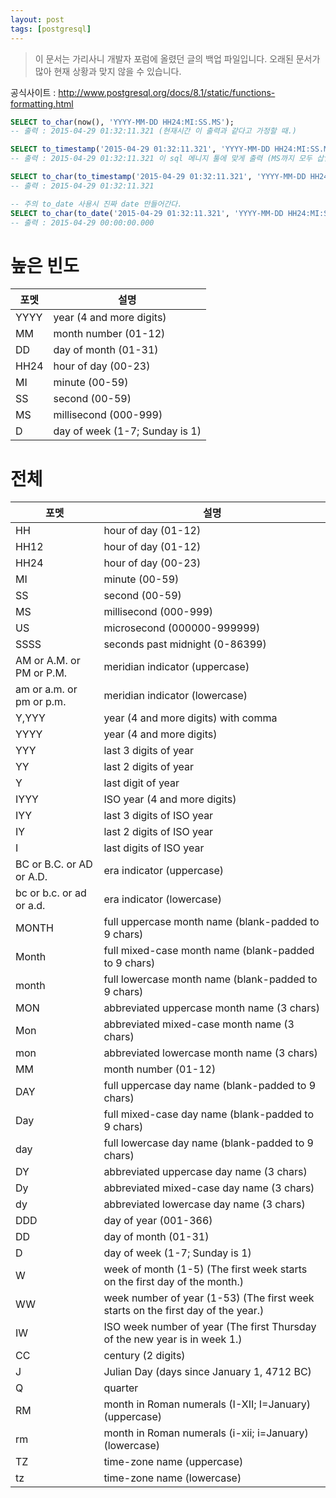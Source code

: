 ```yaml
---
layout: post
tags: [postgresql]
---
```


> 이 문서는 가리사니 개발자 포럼에 올렸던 글의 백업 파일입니다.
오래된 문서가 많아 현재 상황과 맞지 않을 수 있습니다.

공식사이트 : http://www.postgresql.org/docs/8.1/static/functions-formatting.html


``` sql
SELECT to_char(now(), 'YYYY-MM-DD HH24:MI:SS.MS');
-- 출력 : 2015-04-29 01:32:11.321 (현재시간 이 출력과 같다고 가정할 때.)

SELECT to_timestamp('2015-04-29 01:32:11.321', 'YYYY-MM-DD HH24:MI:SS.MS');
-- 출력 : 2015-04-29 01:32:11.321 이 sql 메니지 툴에 맞게 출력 (MS까지 모두 삽입됨.)

SELECT to_char(to_timestamp('2015-04-29 01:32:11.321', 'YYYY-MM-DD HH24:MI:SS.MS'), 'YYYY-MM-DD HH24:MI:SS.MS');
-- 출력 : 2015-04-29 01:32:11.321

-- 주의 to_date 사용시 진짜 date 만들어간다.
SELECT to_char(to_date('2015-04-29 01:32:11.321', 'YYYY-MM-DD HH24:MI:SS.MS'), 'YYYY-MM-DD HH24:MI:SS.MS');
-- 출력 : 2015-04-29 00:00:00.000
```

# 높은 빈도
|포멧|설명|
|-|-|
|YYYY | year (4 and more digits)|
|MM | month number (01-12)|
|DD | day of month (01-31)|
|HH24 | hour of day (00-23)|
|MI | minute (00-59)|
|SS | second (00-59)|
|MS | millisecond (000-999)|
|D | day of week (1-7; Sunday is 1)|

# 전체
|포멧|설명|
|-|-|
|HH | hour of day (01-12)|
|HH12 | hour of day (01-12)|
|HH24 | hour of day (00-23)|
|MI | minute (00-59)|
|SS | second (00-59)|
|MS | millisecond (000-999)|
|US | microsecond (000000-999999)|
|SSSS | seconds past midnight (0-86399)|
|AM or A.M. or PM or P.M. | meridian indicator (uppercase)|
|am or a.m. or pm or p.m. | meridian indicator (lowercase)|
|Y,YYY | year (4 and more digits) with comma|
|YYYY | year (4 and more digits)|
|YYY | last 3 digits of year|
|YY | last 2 digits of year|
|Y | last digit of year|
|IYYY | ISO year (4 and more digits)|
|IYY | last 3 digits of ISO year|
|IY | last 2 digits of ISO year|
|I | last digits of ISO year|
|BC or B.C. or AD or A.D. | era indicator (uppercase)|
|bc or b.c. or ad or a.d. | era indicator (lowercase)|
|MONTH | full uppercase month name (blank-padded to 9 chars)|
|Month | full mixed-case month name (blank-padded to 9 chars)|
|month | full lowercase month name (blank-padded to 9 chars)|
|MON | abbreviated uppercase month name (3 chars)|
|Mon | abbreviated mixed-case month name (3 chars)|
|mon | abbreviated lowercase month name (3 chars)|
|MM | month number (01-12)|
|DAY | full uppercase day name (blank-padded to 9 chars)|
|Day | full mixed-case day name (blank-padded to 9 chars)|
|day | full lowercase day name (blank-padded to 9 chars)|
|DY | abbreviated uppercase day name (3 chars)|
|Dy | abbreviated mixed-case day name (3 chars)|
|dy | abbreviated lowercase day name (3 chars)|
|DDD | day of year (001-366)|
|DD | day of month (01-31)|
|D | day of week (1-7; Sunday is 1)|
|W | week of month (1-5) (The first week starts on the first day of the month.)|
|WW | week number of year (1-53) (The first week starts on the first day of the year.)|
|IW | ISO week number of year (The first Thursday of the new year is in week 1.)|
|CC | century (2 digits)|
|J | Julian Day (days since January 1, 4712 BC)|
|Q | quarter|
|RM | month in Roman numerals (I-XII; I=January) (uppercase)|
|rm | month in Roman numerals (i-xii; i=January) (lowercase)|
|TZ | time-zone name (uppercase)|
|tz | time-zone name (lowercase)|